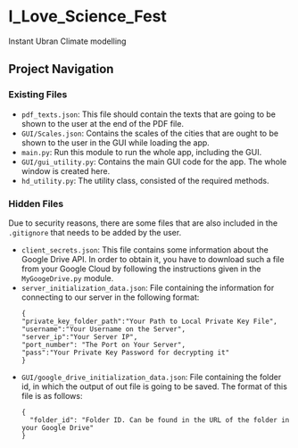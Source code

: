 # I_Love_Science_Fest
Instant Ubran Climate modelling

## Project Navigation

### Existing Files
- `pdf_texts.json`: This file should contain the texts that are going to be shown to the user at the end of the PDF file.
- `GUI/Scales.json`: Contains the scales of the cities that are ought to be shown to the user in the GUI while loading the app.
- `main.py`: Run this module to run the whole app, including the GUI.
- `GUI/gui_utility.py`: Contains the main GUI code for the app. The whole window is created here.
- `hd_utility.py`: The utility class, consisted of the required methods.
  
### Hidden Files
Due to security reasons, there are some files that are also included in the `.gitignore` that needs to be added by the user.
- `client_secrets.json`: This file contains some information about the Google Drive API. In order to obtain it, you have to download such a file from your Google Cloud by following the instructions given in the `MyGoogeDrive.py` module.
- `server_initialization_data.json`: File containing the information for connecting to our server in the following format:
    ```
    {
    "private_key_folder_path":"Your Path to Local Private Key File",
    "username":"Your Username on the Server",
    "server_ip":"Your Server IP",
    "port_number": "The Port on Your Server",
    "pass":"Your Private Key Password for decrypting it"
    }
    ```
- `GUI/google_drive_initialization_data.json`: File containing the folder id, in which the output of out file is going to be saved. The format of this file is as follows:
  ```
  {
    "folder_id": "Folder ID. Can be found in the URL of the folder in your Google Drive"
  }
  ```